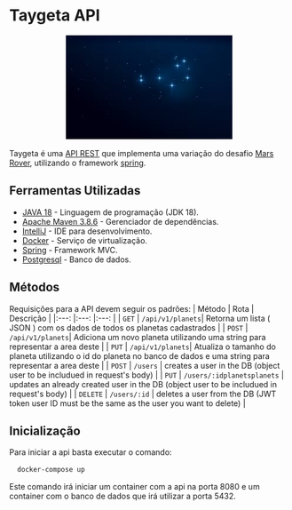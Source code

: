 # Taygeta API
<p align="center">
<img src="https://github.com/andersonhsporto/taygeta-api/blob/master/img/star.jpg" width="300px" alt="Taygeta Star"/><br>
</p>

Taygeta é uma [API REST](https://www.redhat.com/pt-br/topics/api/what-is-a-rest-api)
que implementa uma variação do desafio [Mars Rover](https://code.google.com/archive/p/marsrovertechchallenge/), utilizando o framework 
[spring](https://spring.io/projects/spring-boot).

## Ferramentas Utilizadas

* [JAVA 18](https://www.java.com/pt-BR/) - Linguagem de programação (JDK 18).
* [Apache Maven 3.8.6](https://maven.apache.org/) - Gerenciador de dependências.
* [IntelliJ](https://www.jetbrains.com/idea/) - IDE para desenvolvimento.
* [Docker](https://www.docker.com/) - Serviço de virtualização.
* [Spring](https://spring.io/projects/spring-boot) - Framework MVC.
* [Postgresql](https://www.postgresql.org/) - Banco de dados.


## Métodos
Requisições para a API devem seguir os padrões:
| Método             | Rota         | Descrição                                                                                    |
|:---: |:---: |:---: |
| `GET`              | `/api/v1/planets`| Retorna um lista ( JSON ) com os dados de todos os planetas cadastrados |
| `POST`             | `/api/v1/planets`| Adiciona um novo planeta utilizando uma string para representar a area deste  |
| `PUT`              | `/api/v1/planets`| Atualiza o tamanho do planeta utilizando o id do planeta no banco de dados e uma string para representar a area deste |
| `POST`             | `/users`         | creates a user in the DB (object user to be includued in request's body)                       |
| `PUT`              | `/users/:idplanetsplanets`     | updates an already created user in the DB (object user to be includued in request's body)      |
| `DELETE`           | `/users/:id`     | deletes a user from the DB (JWT token user ID must be the same as the user you want to delete) |


## Inicialização

Para iniciar a api basta executar o comando:

```sh
  docker-compose up
```

Este comando irá iniciar um container com a api na porta 8080 e um container com o banco de dados que irá utilizar a porta 5432.




